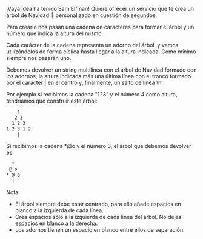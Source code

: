¡Vaya idea ha tenido Sam Elfman! Quiere ofrecer un servicio que te crea un árbol de Navidad 🎄 personalizado en cuestión de segundos.

Para crearlo nos pasan una cadena de caracteres para formar el árbol y un número que indica la altura del mismo.

Cada carácter de la cadena representa un adorno del árbol, y vamos utilizándolos de forma cíclica hasta llegar a la altura indicada. Como mínimo siempre nos pasarán uno.

Debemos devolver un string multilínea con el árbol de Navidad formado con los adornos, la altura indicada más una última línea con el tronco formado por el carácter | en el centro y, finalmente, un salto de línea \n.

Por ejemplo si recibimos la cadena "123" y el número 4 como altura, tendríamos que construir este árbol:
```bash
    1
   2 3
  1 2 3
1 2 3 1 2
    |
```
Si recibimos la cadena *@o y el número 3, el árbol que debemos devolver es:
```bash
  *
 @ o
* @ o
  |
```
Nota:

* El árbol siempre debe estar centrado, para ello añade espacios en blanco a la izquierda de cada línea.
* Crea espacios sólo a la izquierda de cada línea del árbol. No dejes espacios en blanco a la derecha.
* Los adornos tienen un espacio en blanco entre ellos de separación.

